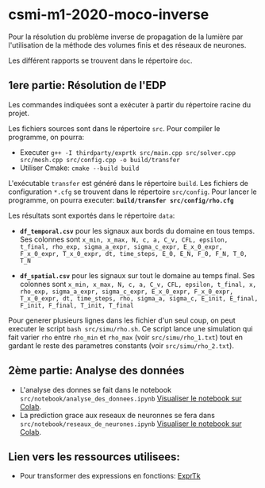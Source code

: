 # csmi-m1-2020-moco-inverse

Pour la résolution du problème inverse de propagation de la lumière par l'utilisation de la méthode des volumes finis et des réseaux de neurones.  

Les différent rapports se trouvent dans le répertoire `doc`.


## __1ere partie: Résolution de l'EDP__    
Les commandes indiquées sont a exécuter à partir du répertoire racine du projet.   

Les fichiers sources sont dans le répertoire `src`. Pour compiler le programme, on pourra: 
- Executer `g++ -I thirdparty/exprtk src/main.cpp src/solver.cpp src/mesh.cpp src/config.cpp -o build/transfer`   
- Utiliser Cmake: `cmake --build build`

L'exécutable `transfer` est généré dans le répertoire `build`. Les fichiers de configuration `*.cfg` se trouvent dans le répertoire `src/config`. Pour lancer le programme, on pourra executer: __`build/transfer src/config/rho.cfg`__     

Les résultats sont exportés dans le répertoire `data`:
- __`df_temporal.csv`__ pour les signaux aux bords du domaine en tous temps. 
Ses colonnes sont `x_min, x_max, N, c, a, C_v, CFL, epsilon, t_final, rho_exp, sigma_a_expr, sigma_c_expr, E_x_0_expr, F_x_0_expr, T_x_0_expr, dt, time_steps, E_0, E_N, F_0, F_N, T_0, T_N`

- __`df_spatial.csv`__ pour les signaux sur tout le domaine au temps final. 
Ses colonnes sont `x_min, x_max, N, c, a, C_v, CFL, epsilon, t_final, x, rho_exp, sigma_a_expr, sigma_c_expr, E_x_0_expr, F_x_0_expr, T_x_0_expr, dt, time_steps, rho, sigma_a, sigma_c, E_init, E_final, F_init, F_final, T_init, T_final`

Pour generer plusieurs lignes dans les fichier d'un seul coup, on peut executer le script `bash src/simu/rho.sh`. Ce script lance une simulation qui fait varier `rho` entre `rho_min` et `rho_max` (voir `src/simu/rho_1.txt`) tout en gardant le reste des parametres constants (voir `src/simu/rho_2.txt`). 


## __2ème partie: Analyse des données__   
- L'analyse des donnes se fait dans le notebook `src/notebook/analyse_des_donnees.ipynb` [Visualiser le notebook sur Colab](https://colab.research.google.com/drive/17eqqFvVzvzFqB8URGFR9-YQmqDNxU5Ax?usp=sharing).  
- La prediction grace aux reseaux de neuronnes se fera dans `src/notebook/reseaux_de_neurones.ipynb` [Visualiser le notebook sur Colab](https://colab.research.google.com/drive/1DXee80oz_6OqLDHdnO00VjK62TdKSE5O?usp=sharing).


## Lien vers les ressources utilisees:
- Pour transformer des expressions en fonctions: [ExprTk](http://www.partow.net/programming/exprtk/)
